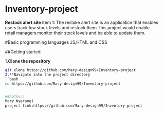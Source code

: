 # Inventory-project
**Restock alert site**
item 1:
The restoke alert site is an application that enables users track low stock levels and restock them.This project 
would enable retail managers monitor their stock levels and be able to update them.

#Basic programming languages
JS,HTML and CSS


##Getting started

1.**Clone the repository**
```bash
git clone https://github.com/Mary-design99/Inventory-project
2.**Navigate into the project directory
``bash
cd https://github.com/Mary-design99/Inventory-project


##Author:
Mary Nyarangi
project link:https://github.com/Mary-design99/Inventory-project
